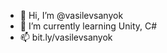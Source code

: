 - 👋 Hi, I’m @vasilevsanyok
- 🌱 I’m currently learning Unity, C#
- 📫 bit.ly/vasilevsanyok

<!---
vasilevsanyok/vasilevsanyok is a ✨ special ✨ repository because its `README.md` (this file) appears on your GitHub profile.
You can click the Preview link to take a look at your changes.
--->
